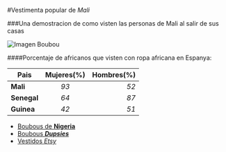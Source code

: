 #Vestimenta popular de _Mali_

###Una demostracion de como visten las personas de Mali al salir de sus casas

![Imagen Boubou](https://s-media-cache-ak0.pinimg.com/236x/d7/11/fd/d711fdfac7c814add6ff1a34b7527e71.jpg)

####Porcentaje de africanos que visten con ropa africana en Espanya:

| **Pais**	    | **Mujeres(%)**		    | **Hombres(%)**	      |
|---------------|:---------------------:|----------------------:|
|**Mali**		    |_93_			              |_52_			              |
|**Senegal**	  |_64_			              |_87_			              |
|**Guinea**		  |_42_			              |_51_			              |

* [Boubous de **Nigeria**](https://es.pinterest.com/explore/boubou-africain-homme-947385650675/)
* [Boubous **_Dupsies_**](https://es.pinterest.com/explore/boubou-africain-homme-947385650675/)
* [Vestidos _Etsy_](https://www.etsy.com/market/african_dress)
